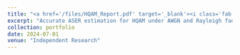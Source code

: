 ```yaml
---
title: "<a href='/files/HQAM_Report.pdf' target='_blank'><i class='fab fa-github'></i> ASER Estimation of HQAM Signals through AWGN and Rayleigh Channels</a>"
excerpt: "Accurate ASER estimation for HQAM under AWGN and Rayleigh fading conditions.<br/><img src='/images/aser.png'>"
collection: portfolio
date: 2024-07-01
venue: "Independent Research"
---
```


